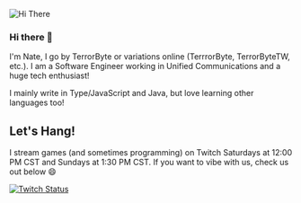 ![Hi There](https://i.imgur.com/o233A31.png)

### Hi there 👋

I'm Nate, I go by TerrorByte or variations online (TerrrorByte, TerrorByteTW, etc.). I am a Software Engineer working in Unified Communications and a huge tech enthusiast!

I mainly write in Type/JavaScript and Java, but love learning other languages too!

## Let's Hang!

I stream games (and sometimes programming) on Twitch Saturdays at 12:00 PM CST and Sundays at 1:30 PM CST. If you want to vibe with us, check us out below 😄

[![Twitch Status](https://img.shields.io/twitch/status/TerrorByteTW?label=Visit%20my%20Twitch&style=social)](https://www.twitch.tv/TerrorByteTW)
